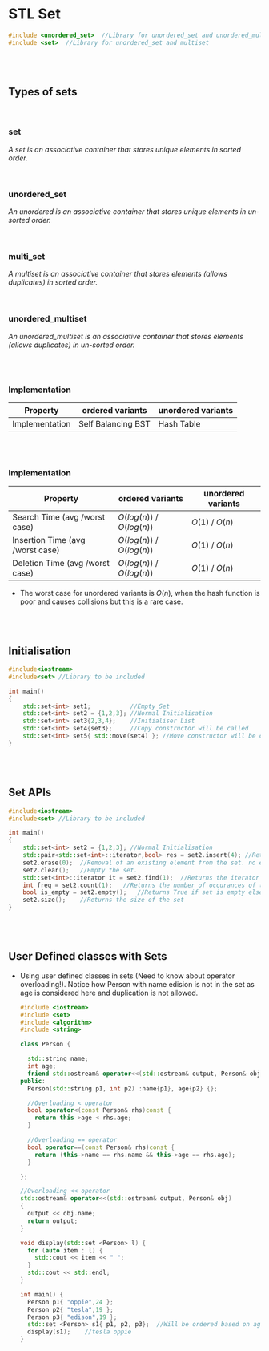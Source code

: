 # STL Set

```cpp
#include <unordered_set>  //Library for unordered_set and unordered_multiset
#include <set>  //Library for unordered_set and multiset
```

<br>
<br>

## Types of sets

<br>

### set

_A set is an associative container that stores unique elements in sorted order._

<br>

### unordered_set

_An unordered is an associative container that stores unique elements in un-sorted order._

<br>

### multi_set

_A multiset is an associative container that stores elements (allows duplicates) in sorted order._

<br>

### unordered_multiset

_An unordered_multiset is an associative container that stores elements (allows duplicates) in un-sorted order._

<br>
<br>

### Implementation

| Property       | ordered variants   | unordered variants |
| -------------- | ------------------ | ------------------ |
| Implementation | Self Balancing BST | Hash Table         |

<br>
<br>

### Implementation

| Property                         | ordered variants          | unordered variants |
| -------------------------------- | ------------------------- | ------------------ |
| Search Time (avg /worst case)    | $O(log(n))$ / $O(log(n))$ | $O(1)$ / $O(n)$    |
| Insertion Time (avg /worst case) | $O(log(n))$ / $O(log(n))$ | $O(1)$ / $O(n)$    |
| Deletion Time (avg /worst case)  | $O(log(n))$ / $O(log(n))$ | $O(1)$ / $O(n)$    |

- The worst case for unordered variants is $O(n)$, when the hash function is poor and causes collisions but this is a rare case.

<br>
<br>

## Initialisation

```cpp
#include<iostream>
#include<set> //Library to be included

int main()
{
	std::set<int> set1;           //Empty Set
	std::set<int> set2 = {1,2,3}; //Normal Initialisation
	std::set<int> set3{2,3,4};    //Initialiser List
	std::set<int> set4{set3};     //Copy constructor will be called
	std::set<int> set5{ std::move(set4) }; //Move constructor will be called
}
```

<br>
<br>

## Set APIs

```cpp
#include<iostream>
#include<set> //Library to be included

int main()
{
	std::set<int> set2 = {1,2,3}; //Normal Initialisation
	std::pair<std::set<int>::iterator,bool> res = set2.insert(4); //Returns a pair, first is iterator to element and second is true if inserted, false if already exists.
	set2.erase(0);  //Removal of an existing element from the set. no errors if the element is not present in the set.
	set2.clear();   //Empty the set.
	std::set<int>::iterator it = set2.find(1);	//Returns the iterator to the element with the specified value, end() if not found.
	int freq = set2.count(1);	//Returns the number of occurances of the given value (0 or 1 for sets)
	bool is_empty = set2.empty();	//Returns True if set is empty else False
	set2.size();    //Returns the size of the set
}
```

<br>
<br>

## User Defined classes with Sets

- Using user defined classes in sets (Need to know about operator overloading!). Notice how Person with name edision is not in the set as age is considered here and duplication is not allowed.

  ```cpp
  #include <iostream>
  #include <set>
  #include <algorithm>
  #include <string>

  class Person {

    std::string name;
    int age;
    friend std::ostream& operator<<(std::ostream& output, Person& obj);
  public:
    Person(std::string p1, int p2) :name{p1}, age{p2} {};

    //Overloading < operator
    bool operator<(const Person& rhs)const {
      return this->age < rhs.age;
    }

    //Overloading == operator
    bool operator==(const Person& rhs)const {
      return (this->name == rhs.name && this->age == rhs.age);
    }

  };

  //Overloading << operator
  std::ostream& operator<<(std::ostream& output, Person& obj)
  {
    output << obj.name;
    return output;
  }

  void display(std::set <Person> l) {
    for (auto item : l) {
      std::cout << item << " ";
    }
    std::cout << std::endl;
  }

  int main() {
    Person p1{ "oppie",24 };
    Person p2{ "tesla",19 };
    Person p3{ "edison",19 };
    std::set <Person> s1{ p1, p2, p3};	//Will be ordered based on age!
    display(s1);	//tesla oppie
  }
  ```

<br>
<br>
<br>
